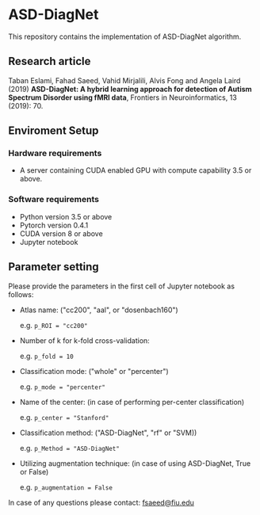 # ASD-DiagNet
This repository contains the implementation of ASD-DiagNet algorithm.

## Research article 
Taban Eslami, Fahad Saeed, Vahid Mirjalili, Alvis Fong and Angela Laird (2019) **ASD-DiagNet: A hybrid learning approach for detection of Autism Spectrum Disorder using fMRI data**, Frontiers in Neuroinformatics, 13 (2019): 70.

## Enviroment Setup
### Hardware requirements
- A server containing CUDA enabled GPU with compute capability 3.5 or above. 

### Software requirements
- Python version 3.5 or above
- Pytorch version 0.4.1
- CUDA version 8 or above
- Jupyter notebook

## Parameter setting
Please provide the parameters in the first cell of Jupyter notebook as follows:

- Atlas name: ("cc200", "aal", or "dosenbach160")

  e.g. `p_ROI = "cc200"`


- Number of k for k-fold cross-validation:

  e.g. `p_fold = 10`


- Classification mode: ("whole" or "percenter")

  e.g. `p_mode = "percenter"`


- Name of the center: (in case of performing per-center classification)

  e.g. `p_center = "Stanford"`


- Classification method: ("ASD-DiagNet", "rf" or "SVM))

  e.g. `p_Method = "ASD-DiagNet"`


- Utilizing augmentation technique: (in case of using ASD-DiagNet, True or False)

  e.g. `p_augmentation = False`
  

In case of any questions please contact: fsaeed@fiu.edu

